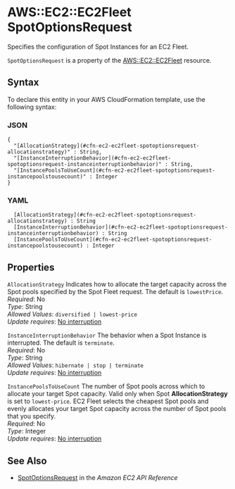 # AWS::EC2::EC2Fleet SpotOptionsRequest<a name="aws-properties-ec2-ec2fleet-spotoptionsrequest"></a>

Specifies the configuration of Spot Instances for an EC2 Fleet\.

 `SpotOptionsRequest` is a property of the [ AWS::EC2::EC2Fleet](https://docs.aws.amazon.com/AWSCloudFormation/latest/UserGuide/aws-resource-ec2-ec2fleet.html) resource\.

## Syntax<a name="aws-properties-ec2-ec2fleet-spotoptionsrequest-syntax"></a>

To declare this entity in your AWS CloudFormation template, use the following syntax:

### JSON<a name="aws-properties-ec2-ec2fleet-spotoptionsrequest-syntax.json"></a>

```
{
  "[AllocationStrategy](#cfn-ec2-ec2fleet-spotoptionsrequest-allocationstrategy)" : String,
  "[InstanceInterruptionBehavior](#cfn-ec2-ec2fleet-spotoptionsrequest-instanceinterruptionbehavior)" : String,
  "[InstancePoolsToUseCount](#cfn-ec2-ec2fleet-spotoptionsrequest-instancepoolstousecount)" : Integer
}
```

### YAML<a name="aws-properties-ec2-ec2fleet-spotoptionsrequest-syntax.yaml"></a>

```
﻿  [AllocationStrategy](#cfn-ec2-ec2fleet-spotoptionsrequest-allocationstrategy) : String
﻿  [InstanceInterruptionBehavior](#cfn-ec2-ec2fleet-spotoptionsrequest-instanceinterruptionbehavior) : String
﻿  [InstancePoolsToUseCount](#cfn-ec2-ec2fleet-spotoptionsrequest-instancepoolstousecount) : Integer
```

## Properties<a name="aws-properties-ec2-ec2fleet-spotoptionsrequest-properties"></a>

`AllocationStrategy`  <a name="cfn-ec2-ec2fleet-spotoptionsrequest-allocationstrategy"></a>
Indicates how to allocate the target capacity across the Spot pools specified by the Spot Fleet request\. The default is `lowestPrice`\.  
*Required*: No  
*Type*: String  
*Allowed Values*: `diversified | lowest-price`  
*Update requires*: [No interruption](https://docs.aws.amazon.com/AWSCloudFormation/latest/UserGuide/using-cfn-updating-stacks-update-behaviors.html#update-no-interrupt)

`InstanceInterruptionBehavior`  <a name="cfn-ec2-ec2fleet-spotoptionsrequest-instanceinterruptionbehavior"></a>
The behavior when a Spot Instance is interrupted\. The default is `terminate`\.  
*Required*: No  
*Type*: String  
*Allowed Values*: `hibernate | stop | terminate`  
*Update requires*: [No interruption](https://docs.aws.amazon.com/AWSCloudFormation/latest/UserGuide/using-cfn-updating-stacks-update-behaviors.html#update-no-interrupt)

`InstancePoolsToUseCount`  <a name="cfn-ec2-ec2fleet-spotoptionsrequest-instancepoolstousecount"></a>
The number of Spot pools across which to allocate your target Spot capacity\. Valid only when Spot **AllocationStrategy** is set to `lowest-price`\. EC2 Fleet selects the cheapest Spot pools and evenly allocates your target Spot capacity across the number of Spot pools that you specify\.  
*Required*: No  
*Type*: Integer  
*Update requires*: [No interruption](https://docs.aws.amazon.com/AWSCloudFormation/latest/UserGuide/using-cfn-updating-stacks-update-behaviors.html#update-no-interrupt)

## See Also<a name="aws-properties-ec2-ec2fleet-spotoptionsrequest--seealso"></a>
+  [ SpotOptionsRequest](https://docs.aws.amazon.com/AWSEC2/latest/APIReference/API_SpotOptionsRequest.html) in the *Amazon EC2 API Reference*